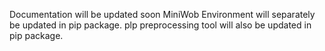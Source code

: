 Documentation will be updated soon
MiniWob Environment will separately be updated in pip package.
plp preprocessing tool will also be updated in pip package.
